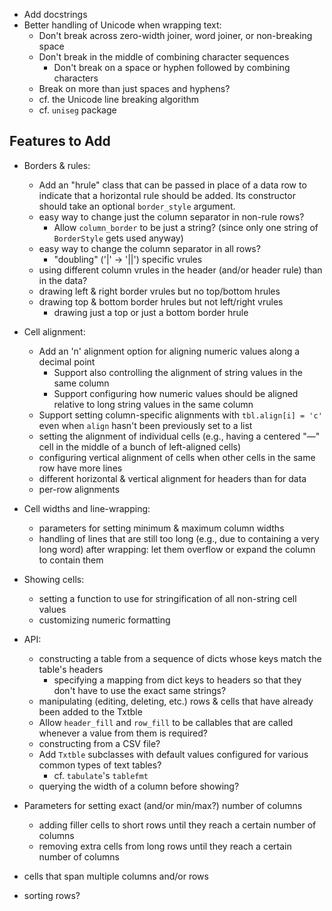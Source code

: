 - Add docstrings
- Better handling of Unicode when wrapping text:
    - Don't break across zero-width joiner, word joiner, or non-breaking space
    - Don't break in the middle of combining character sequences
        - Don't break on a space or hyphen followed by combining characters
    - Break on more than just spaces and hyphens?
    - cf. the Unicode line breaking algorithm
    - cf. `uniseg` package

Features to Add
---------------
- Borders & rules:
    - Add an "hrule" class that can be passed in place of a data row to
      indicate that a horizontal rule should be added.  Its constructor should
      take an optional `border_style` argument.
    - easy way to change just the column separator in non-rule rows?
        - Allow `column_border` to be just a string? (since only one string of
          `BorderStyle` gets used anyway)
    - easy way to change the column separator in all rows?
        - "doubling" ('|' → '||') specific vrules
    - using different column vrules in the header (and/or header rule) than in
      the data?
    - drawing left & right border vrules but no top/bottom hrules
    - drawing top & bottom border hrules but not left/right vrules
        - drawing just a top or just a bottom border hrule

- Cell alignment:
    - Add an 'n' alignment option for aligning numeric values along a decimal
      point
        - Support also controlling the alignment of string values in the same
          column
        - Support configuring how numeric values should be aligned relative to
          long string values in the same column
    - Support setting column-specific alignments with `tbl.align[i] = 'c'` even
      when `align` hasn't been previously set to a list
    - setting the alignment of individual cells (e.g., having a centered "—"
      cell in the middle of a bunch of left-aligned cells)
    - configuring vertical alignment of cells when other cells in the same row
      have more lines
    - different horizontal & vertical alignment for headers than for data
    - per-row alignments

- Cell widths and line-wrapping:
    - parameters for setting minimum & maximum column widths
    - handling of lines that are still too long (e.g., due to containing a very
      long word) after wrapping: let them overflow or expand the column to
      contain them

- Showing cells:
    - setting a function to use for stringification of all non-string cell
      values
    - customizing numeric formatting

- API:
    - constructing a table from a sequence of dicts whose keys match the
      table's headers
        - specifying a mapping from dict keys to headers so that they don't
          have to use the exact same strings?
    - manipulating (editing, deleting, etc.) rows & cells that have already
      been added to the Txtble
    - Allow `header_fill` and `row_fill` to be callables that are called
      whenever a value from them is required?
    - constructing from a CSV file?
    - Add `Txtble` subclasses with default values configured for various common
      types of text tables?
        - cf. `tabulate`'s `tablefmt`
    - querying the width of a column before showing?

- Parameters for setting exact (and/or min/max?) number of columns
    - adding filler cells to short rows until they reach a certain number of
      columns
    - removing extra cells from long rows until they reach a certain number of
      columns
- cells that span multiple columns and/or rows
- sorting rows?
